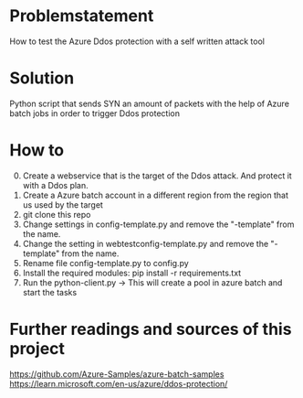 # Problemstatement

How to test the Azure Ddos protection with a self written attack tool

# Solution

Python script that sends SYN an amount of packets with the help of Azure batch jobs in order to trigger Ddos protection

# How to

0. Create a webservice that is the target of the Ddos attack. And protect it with a Ddos plan.
1. Create a Azure batch account in a different region from the region that us used by the target
2. git clone this repo
3. Change settings in config-template.py and remove the "-template" from the name.
4. Change the setting in webtestconfig-template.py and remove the "-template" from the name.
5. Rename file config-template.py to config.py
6. Install the required modules: pip install -r requirements.txt 
7. Run the python-client.py -> This will create a pool in azure batch and start the tasks 

# Further readings and sources of this project

https://github.com/Azure-Samples/azure-batch-samples
https://learn.microsoft.com/en-us/azure/ddos-protection/

